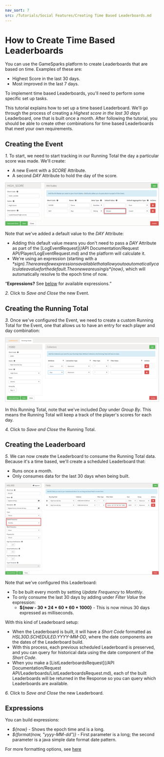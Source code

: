 ```yaml
---
nav_sort: 7
src: /Tutorials/Social Features/Creating Time Based Leaderboards.md
---
```


# How to Create Time Based Leaderboards

You can use the GameSparks platform to create Leaderboards that are based on time. Examples of these are:

  * Highest Score in the last 30 days.
  * Most improved in the last 7 days.


To implement time based Leaderboards, you'll need to perform some specific set up tasks.

This tutorial explains how to set up a time based Leaderboard. We'll go through the process of creating a *Highest score in the last 30 days* Leaderboard, one that is built once a month. After following the tutorial, you should be able to create other combinations for time based Leaderboards that meet your own requirements.

## Creating the Event

*1.* To start, we need to start tracking in our Running Total the day a particular score was made. We'll create:
* A new Event with a *SCORE* Attribute.
* A second *DAY* Attribute to hold the day of the score.

![](img/TimeLDR/7.png)

Note that we've added a default value to the *DAY* Attribute:
* Adding this default value means you don't need to pass a *DAY* Attribute as part of the [LogEventRequest](/API Documentation/Request API/Player/LogEventRequest.md) and the platform will calculate it.
* We're using an expression (starting with a *$* sign). There are a few expressions available that allow you to automatically calculate a value for the default. The one we are using is *${now}*, which will automatically resolve to the epoch time of now.

<q>**Expressions?** See [below](#Expressions) for available expressions.</q>

*2.* Click to *Save and Close* the new Event.

## Creating the Running Total

*3.* Once we've configured the Event, we need to create a custom Running Total for the Event, one that allows us to have an entry for each player and day combination:

![](img/TimeLDR/8.png)

In this Running Total, note that we've included *Day* under *Group By*. This means the Running Total will keep a track of the player's scores for each day.

*4.* Click to *Save and Close* the Running Total.

## Creating the Leaderboard

*5.* We can now create the Leaderboard to consume the Running Total data. Because it's a time based, we'll create a scheduled Leaderboard that:
* Runs once a month.
* Only consumes data for the last 30 days when being built.

![](img/TimeLDR/9.png)

Note that we've configured this Leaderboard:
* To be built every month by setting *Update Frequency* to *Monthly*.
* To only consume the last 30 days by adding under *Filter Value* the expression:
  * **${now - 30 \* 24 \* 60 \* 60 \* 1000}** - This is now minus 30 days expressed as milliseconds.

With this kind of Leaderboard setup:
* When the Leaderboard is built, it will have a *Short Code* formatted as *HSL30D.SCHEDULED.YYYY-MM-DD*, where the date components are the dates of the Leaderboard build.
* With this process, each previous scheduled Leaderboard is preserved, and you can query for historical data using the date component of the *Short Code*.
* When you make a [ListLeaderboardsRequest](/API Documentation/Request API/Leaderboards/ListLeaderboardsRequest.md), each of the built Leaderboards will be returned in the Response so you can query which Leaderboards are available.

*6.* Click to *Save and Close* the new Leaderboard.

## Expressions

You can build expressions:
* *${now}* - Shows the epoch time and is a long.
* *${format(now, "yyyy-MM-dd")}* - First parameter is a long; the second parameter is a java simple date format date pattern.

For more formatting options, see [here](https://docs.oracle.com/javase/7/docs/api/java/text/SimpleDateFormat.html)
